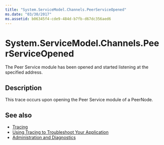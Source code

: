 ```yaml
---
title: "System.ServiceModel.Channels.PeerServiceOpened"
ms.date: "03/30/2017"
ms.assetid: b06345f4-cde9-484d-b7fb-d67dc356aed6
---
```

# System.ServiceModel.Channels.PeerServiceOpened
The Peer Service module has been opened and started listening at the specified address.  
  
## Description  
 This trace occurs upon opening the Peer Service module of a PeerNode.  
  
## See also

- [Tracing](../../../../../docs/framework/wcf/diagnostics/tracing/index.md)
- [Using Tracing to Troubleshoot Your Application](../../../../../docs/framework/wcf/diagnostics/tracing/using-tracing-to-troubleshoot-your-application.md)
- [Administration and Diagnostics](../../../../../docs/framework/wcf/diagnostics/index.md)

